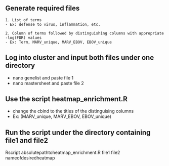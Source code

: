## Generate required files
```
1. List of terms
- Ex: defense to virus, inflammation, etc.

2. Column of terms followed by distinguishing columns with appropriate -log(FDR) values
- Ex: Term, MARV_unique, MARV_EBOV, EBOV_unique
```
## Log into cluster and input both files under one directory
- nano genelist and paste file 1
- nano mastersheet and paste file 2

## Use the script heatmap_enrichment.R
- change the cbind to the titles of the distinguising columns
- Ex: (MARV_unique, MARV_EBOV, EBOV_unique)

## Run the script under the directory containing file1 and file2
Rscript absolutepathtoheatmap_enrichment.R file1 file2 nameofdesiredheatmap
